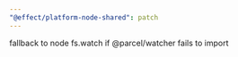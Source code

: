 ```yaml
---
"@effect/platform-node-shared": patch
---
```


fallback to node fs.watch if @parcel/watcher fails to import
